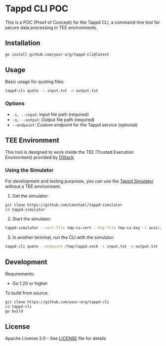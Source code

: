 # Tappd CLI POC

This is a POC (Proof of Concept) for the Tappd CLI, a command-line tool for secure data processing in TEE environments.

## Installation

```bash
go install github.com/your-org/tappd-cli@latest
```

## Usage

Basic usage for quoting files:

```bash
tappd-cli quote -i input.txt -o output.txt
```

### Options

- `-i, --input`: Input file path (required)
- `-o, --output`: Output file path (required)
- `--endpoint`: Custom endpoint for the Tappd service (optional)

## TEE Environment

This tool is designed to work inside the TEE (Trusted Execution Environment) provided by [DStack](https://github.com/Dstack-TEE/dstack).

### Using the Simulator

For development and testing purposes, you can use the [Tappd Simulator](https://github.com/Leechael/tappd-simulator) without a TEE environment.

1. Get the simulator:
```bash
git clone https://github.com/Leechael/tappd-simulator
cd tappd-simulator
```

2. Start the simulator:
```bash
tappd-simulator --cert-file tmp-ca.cert --key-file tmp-ca.key -l unix:///tmp/tappd.sock
```

3. In another terminal, run the CLI with the simulator:
```bash
tappd-cli quote --endpoint /tmp/tappd.sock -i input.txt -o output.txt
```

## Development

Requirements:
- Go 1.20 or higher

To build from source:
```bash
git clone https://github.com/your-org/tappd-cli
cd tappd-cli
go build
```

## License

Apache License 2.0 - See [LICENSE](LICENSE) file for details
